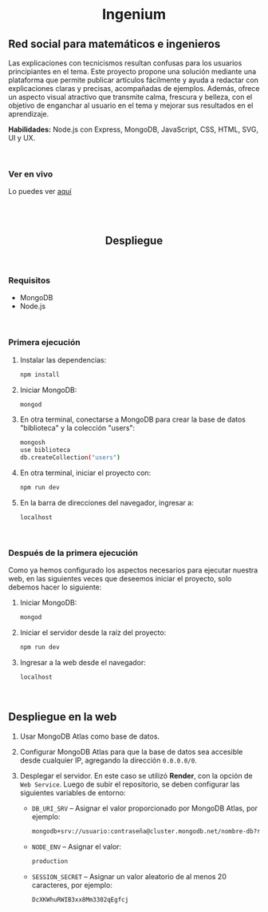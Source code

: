 <br>

<h1 align="center">Ingenium</h1>

## Red social para matemáticos e ingenieros

Las explicaciones con tecnicismos resultan confusas para los usuarios principiantes en el tema. Este proyecto propone una solución mediante una plataforma que permite publicar artículos fácilmente y ayuda a redactar con explicaciones claras y precisas, acompañadas de ejemplos. Además, ofrece un aspecto visual atractivo que transmite calma, frescura y belleza, con el objetivo de enganchar al usuario en el tema y mejorar sus resultados en el aprendizaje.

**Habilidades:** Node.js con Express, MongoDB, JavaScript, CSS, HTML, SVG, UI y UX.

<br>

### Ver en vivo

Lo puedes ver [aquí](https://ingeniumedu.onrender.com/)

<br>
<br>

<h2 align="center">Despliegue</h2>

<br>

### Requisitos
* MongoDB  
* Node.js

<br>

### Primera ejecución

1. Instalar las dependencias:
	```bash
	npm install
	```
2. Iniciar MongoDB:
	```bash
	mongod
	```
3. En otra terminal, conectarse a MongoDB para crear la base de datos "biblioteca" y la colección "users":
	```bash
	mongosh
	use biblioteca
	db.createCollection("users")
	```
4. En otra terminal, iniciar el proyecto con:
	```bash
	npm run dev
	```
5. En la barra de direcciones del navegador, ingresar a:
	```
	localhost
	```

<br>

### Después de la primera ejecución

Como ya hemos configurado los aspectos necesarios para ejecutar nuestra web, en las siguientes veces que deseemos iniciar el proyecto, solo debemos hacer lo siguiente:

1. Iniciar MongoDB:
	```bash
	mongod
	```

2. Iniciar el servidor desde la raíz del proyecto:
	```bash
	npm run dev
	```

3. Ingresar a la web desde el navegador:
	```
	localhost
	```

<br>

## Despliegue en la web

1. Usar MongoDB Atlas como base de datos.
2. Configurar MongoDB Atlas para que la base de datos sea accesible desde cualquier IP, agregando la dirección `0.0.0.0/0`.
3. Desplegar el servidor. En este caso se utilizó **Render**, con la opción de `Web Service`. Luego de subir el repositorio, se deben configurar las siguientes variables de entorno:

	* `DB_URI_SRV` – Asignar el valor proporcionado por MongoDB Atlas, por ejemplo:
		```bash
		mongodb+srv://usuario:contraseña@cluster.mongodb.net/nombre-db?retryWrites=true&w=majority
		```
	* `NODE_ENV` – Asignar el valor:
		```bash
		production
		```
	* `SESSION_SECRET` – Asignar un valor aleatorio de al menos 20 caracteres, por ejemplo:
		```bash
		DcXKWhuRWIB3xx8Mm3302qEgfcj
		```

<br>
